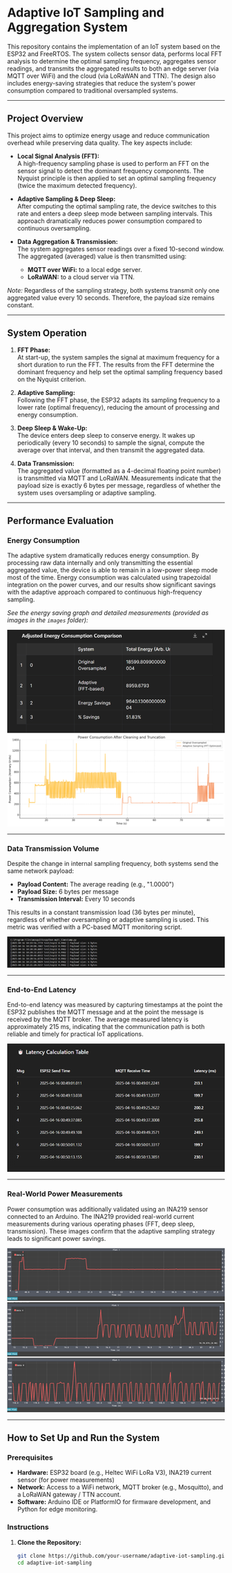 # Adaptive IoT Sampling and Aggregation System

This repository contains the implementation of an IoT system based on the ESP32 and FreeRTOS. The system collects sensor data, performs local FFT analysis to determine the optimal sampling frequency, aggregates sensor readings, and transmits the aggregated results to both an edge server (via MQTT over WiFi) and the cloud (via LoRaWAN and TTN). The design also includes energy-saving strategies that reduce the system's power consumption compared to traditional oversampled systems.

---

## Project Overview

This project aims to optimize energy usage and reduce communication overhead while preserving data quality. The key aspects include:

- **Local Signal Analysis (FFT):**  
  A high-frequency sampling phase is used to perform an FFT on the sensor signal to detect the dominant frequency components. The Nyquist principle is then applied to set an optimal sampling frequency (twice the maximum detected frequency).

- **Adaptive Sampling & Deep Sleep:**  
  After computing the optimal sampling rate, the device switches to this rate and enters a deep sleep mode between sampling intervals. This approach dramatically reduces power consumption compared to continuous oversampling.

- **Data Aggregation & Transmission:**  
  The system aggregates sensor readings over a fixed 10-second window. The aggregated (averaged) value is then transmitted using:
  - **MQTT over WiFi:** to a local edge server.
  - **LoRaWAN:** to a cloud server via TTN.

*Note:* Regardless of the sampling strategy, both systems transmit only one aggregated value every 10 seconds. Therefore, the payload size remains constant.

---

## System Operation

1. **FFT Phase:**  
   At start-up, the system samples the signal at maximum frequency for a short duration to run the FFT. The results from the FFT determine the dominant frequency and help set the optimal sampling frequency based on the Nyquist criterion.

2. **Adaptive Sampling:**  
   Following the FFT phase, the ESP32 adapts its sampling frequency to a lower rate (optimal frequency), reducing the amount of processing and energy consumption.

3. **Deep Sleep & Wake-Up:**  
   The device enters deep sleep to conserve energy. It wakes up periodically (every 10 seconds) to sample the signal, compute the average over that interval, and then transmit the aggregated data.

4. **Data Transmission:**  
   The aggregated value (formatted as a 4-decimal floating point number) is transmitted via MQTT and LoRaWAN. Measurements indicate that the payload size is exactly 6 bytes per message, regardless of whether the system uses oversampling or adaptive sampling.

---

## Performance Evaluation

### Energy Consumption

The adaptive system dramatically reduces energy consumption. By processing raw data internally and only transmitting the essential aggregated value, the device is able to remain in a low-power sleep mode most of the time. Energy consumption was calculated using trapezoidal integration on the power curves, and our results show significant savings with the adaptive approach compared to continuous high-frequency sampling.

*See the energy saving graph and detailed measurements (provided as images in the `images` folder):*

![Energy Savings Graph](./images/energy_savings.png)  
![Power Consumption Comparison](./images/power_comparison.png)

---

### Data Transmission Volume

Despite the change in internal sampling frequency, both systems send the same network payload:
- **Payload Content:** The average reading (e.g., "1.0000")
- **Payload Size:** 6 bytes per message
- **Transmission Interval:** Every 10 seconds

This results in a constant transmission load (36 bytes per minute), regardless of whether oversampling or adaptive sampling is used. This metric was verified with a PC-based MQTT monitoring script.

![Payload Size Screenshot](./images/payload_size.png)

---

### End-to-End Latency

End-to-end latency was measured by capturing timestamps at the point the ESP32 publishes the MQTT message and at the point the message is received by the MQTT broker. The average measured latency is approximately 215 ms, indicating that the communication path is both reliable and timely for practical IoT applications.

![Latency Measurements](./images/latency.png)

---

### Real-World Power Measurements

Power consumption was additionally validated using an INA219 sensor connected to an Arduino. The INA219 provided real-world current measurements during various operating phases (FFT, deep sleep, transmission). These images confirm that the adaptive sampling strategy leads to significant power savings.

![INA219 Measurement 1](./images/ina219_1.png)  
![INA219 Measurement 2](./images/ina219_2.png)  
![INA219 Measurement 3](./images/ina219_3.png)

---

## How to Set Up and Run the System

### Prerequisites
- **Hardware:** ESP32 board (e.g., Heltec WiFi LoRa V3), INA219 current sensor (for power measurements)
- **Network:** Access to a WiFi network, MQTT broker (e.g., Mosquitto), and a LoRaWAN gateway / TTN account.
- **Software:** Arduino IDE or PlatformIO for firmware development, and Python for edge monitoring.

### Instructions
1. **Clone the Repository:**
   ```bash
   git clone https://github.com/your-username/adaptive-iot-sampling.git
   cd adaptive-iot-sampling
